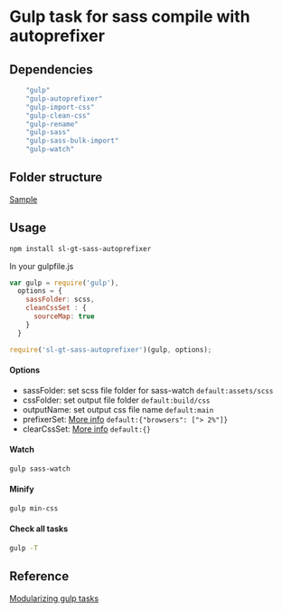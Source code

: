 # Gulp task for sass compile with autoprefixer

## Dependencies
```javascript
    "gulp"
    "gulp-autoprefixer"
    "gulp-import-css"
    "gulp-clean-css"
    "gulp-rename"
    "gulp-sass"
    "gulp-sass-bulk-import"
    "gulp-watch"
```  
## Folder structure
[Sample](https://github.com/seeliang/kickoff/tree/scss-autoprefixer)
## Usage

```sh
npm install sl-gt-sass-autoprefixer
```

In your gulpfile.js

```javascript
var gulp = require('gulp'),
  options = {
    sassFolder: scss,
    cleanCssSet : {
      sourceMap: true
    }
  }

require('sl-gt-sass-autoprefixer')(gulp, options);
```
#### Options
- sassFolder: set scss file folder for sass-watch  `default:assets/scss`
- cssFolder: set output file folder `default:build/css`
- outputName: set output css file name `default:main`
- prefixerSet: [More info](https://github.com/ai/browserslist) `default:{"browsers": ["> 2%"]}`
- clearCssSet: [More info](https://github.com/jakubpawlowicz/clean-css#how-to-use-clean-css-api) `default:{}`

#### Watch
```sh
gulp sass-watch
```
#### Minify
```sh
gulp min-css
```
#### Check all tasks
```sh
gulp -T
```


## Reference


[Modularizing gulp tasks]('http://lfender6445.github.io/modularizing-gulp-tasks/')
